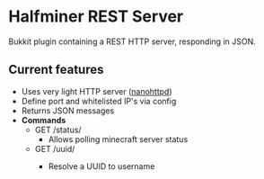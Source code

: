 # Halfminer REST Server
Bukkit plugin containing a REST HTTP server, responding in JSON.

## Current features
- Uses very light HTTP server ([nanohttpd](https://github.com/NanoHttpd/nanohttpd))
- Define port and whitelisted IP's via config
- Returns JSON messages
- **Commands**
  - GET /status/
    - Allows polling minecraft server status
  - GET /uuid/<uuid>
    - Resolve a UUID to username
    